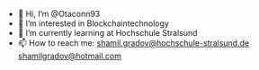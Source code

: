 - 👋 Hi, I’m @Otaconn93
- 👀 I’m interested in Blockchaintechnology
- 🌱 I’m currently learning at Hochschule Stralsund
- 📫 How to reach me:
shamil.gradov@hochschule-stralsund.de
shamilgradov@hotmail.com
